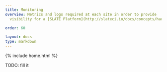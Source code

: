 ```yaml
---
title: Monitoring
overview: Metrics and logs required at each site in order to provide
  visibility for a [SLATE Platform](http://slateci.io/docs/concepts/hardware-components/platform.html) .

order: 60

layout: docs
type: markdown
---
```

{% include home.html %}

TODO: fill it
